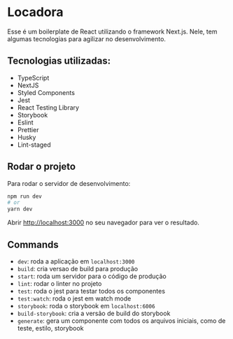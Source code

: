 # Locadora

Esse é um boilerplate de React utilizando o framework Next.js. Nele, tem algumas tecnologias para agilizar no desenvolvimento.

## Tecnologias utilizadas:

- TypeScript
- NextJS
- Styled Components
- Jest
- React Testing Library
- Storybook
- Eslint
- Prettier
- Husky
- Lint-staged

## Rodar o projeto

Para rodar o servidor de desenvolvimento:

```bash
npm run dev
# or
yarn dev
```

Abrir [http://localhost:3000](http://localhost:3000) no seu navegador para ver o resultado.

## Commands

- `dev`: roda a aplicação em `localhost:3000`
- `build`: cria versao de build para produção
- `start`: roda um servidor para o código de produção
- `lint`: rodar o linter no projeto
- `test`: roda o jest para testar todos os componentes
- `test:watch`: roda o jest em watch mode
- `storybook`: roda o storybook em `localhost:6006`
- `build-storybook`: cria a versão de build do storybook
- `generate`: gera um componente com todos os arquivos iniciais, como de teste, estilo, storybook
